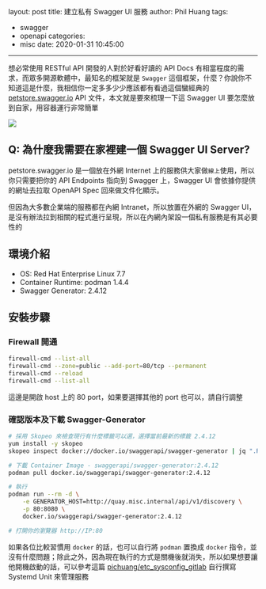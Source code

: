 layout: post
title: 建立私有 Swagger UI 服務
author: Phil Huang
tags:
  - swagger
  - openapi
categories:
  - misc
date: 2020-01-31 10:45:00
---

想必常使用 RESTful API 開發的人對於好看好讀的 API Docs 有相當程度的需求，而眾多開源軟體中，最知名的框架就是 `Swagger` 這個框架，什麼？你說你不知道這是什麼，我相信你一定多多少少應該都有看過這個蠻經典的 [petstore.swagger.io][2] API 文件，本文就是要來梳理一下這 Swagger UI 要怎麼放到自家，用容器運行非常簡單

![](/images/swagger.png)

<!--more-->

## Q: 為什麼我需要在家裡建一個 Swagger UI Server?

petstore.swagger.io 是一個放在外網 Internet 上的服務供大家做`線上`使用，所以你只需要把你的 API Endpoints 指向到 Swagger 上，Swagger UI 會依據你提供的網址去拉取 OpenAPI Spec 回來做文件化顯示。

但因為大多數企業端的服務都在內網 Intranet，所以放置在外網的 Swagger UI，是沒有辦法拉到相關的程式進行呈現，所以在內網內架設一個私有服務是有其必要性的

## 環境介紹

- OS: Red Hat Enterprise Linux 7.7
- Container Runtime: podman 1.4.4
- Swagger Generator: 2.4.12

## 安裝步驟

### Firewall 開通
```bash
firewall-cmd --list-all
firewall-cmd --zone=public --add-port=80/tcp --permanent
firewall-cmd --reload
firewall-cmd --list-all
```

這邊是開啟 host 上的 80 port，如果要選擇其他的 port 也可以，請自行調整

### 確認版本及下載 Swagger-Generator

```bash
# 採用 Skopeo 來檢查現行有什麼標籤可以選，選擇當前最新的標籤 2.4.12
yum install -y skopeo
skopeo inspect docker://docker.io/swaggerapi/swagger-generator | jq ".RepoTags"

# 下載 Container Image - swaggerapi/swagger-generator:2.4.12
podman pull docker.io/swaggerapi/swagger-generator:2.4.12

# 執行
podman run --rm -d \
    -e GENERATOR_HOST=http://quay.misc.internal/api/v1/discovery \
    -p 80:8080 \
    docker.io/swaggerapi/swagger-generator:2.4.12

# 打開你的瀏覽器 http://IP:80
```

如果各位比較習慣用 `docker` 的話，也可以自行將 `podman` 置換成 `docker` 指令，並沒有什麼問題；除此之外，因為現在執行的方式是關機後就消失，所以如果想要讓他開機啟動的話，可以參考這篇 [pichuang/etc_sysconfig_gitlab][3] 自行撰寫 Systemd Unit 來管理服務


[1]: https://swagger.io/
[2]: http://petstore.swagger.io/
[3]: https://gist.github.com/pichuang/7ce8be00c3de3f51e5c8db0689f1e08a
